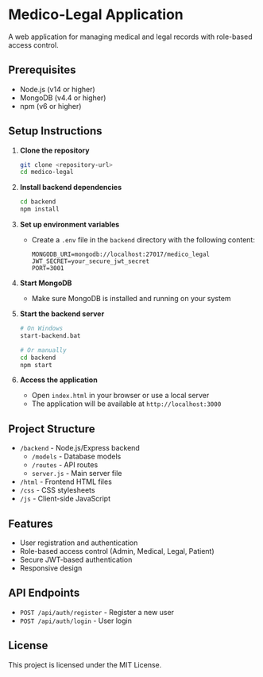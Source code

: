 # Medico-Legal Application

A web application for managing medical and legal records with role-based access control.

## Prerequisites

- Node.js (v14 or higher)
- MongoDB (v4.4 or higher)
- npm (v6 or higher)

## Setup Instructions

1. **Clone the repository**
   ```bash
   git clone <repository-url>
   cd medico-legal
   ```

2. **Install backend dependencies**
   ```bash
   cd backend
   npm install
   ```

3. **Set up environment variables**
   - Create a `.env` file in the `backend` directory with the following content:
     ```
     MONGODB_URI=mongodb://localhost:27017/medico_legal
     JWT_SECRET=your_secure_jwt_secret
     PORT=3001
     ```

4. **Start MongoDB**
   - Make sure MongoDB is installed and running on your system

5. **Start the backend server**
   ```bash
   # On Windows
   start-backend.bat
   
   # Or manually
   cd backend
   npm start
   ```

6. **Access the application**
   - Open `index.html` in your browser or use a local server
   - The application will be available at `http://localhost:3000`

## Project Structure

- `/backend` - Node.js/Express backend
  - `/models` - Database models
  - `/routes` - API routes
  - `server.js` - Main server file
- `/html` - Frontend HTML files
- `/css` - CSS stylesheets
- `/js` - Client-side JavaScript

## Features

- User registration and authentication
- Role-based access control (Admin, Medical, Legal, Patient)
- Secure JWT-based authentication
- Responsive design

## API Endpoints

- `POST /api/auth/register` - Register a new user
- `POST /api/auth/login` - User login

## License

This project is licensed under the MIT License.
